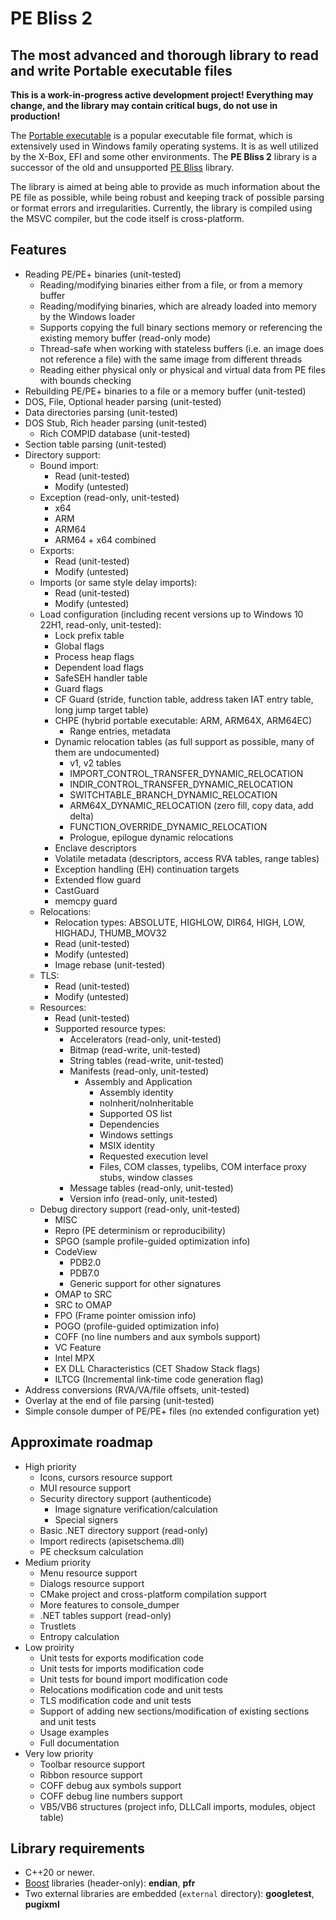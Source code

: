 # PE Bliss 2

## The most advanced and thorough library to read and write Portable executable files

**This is a work-in-progress active development project! Everything may change, and the library may contain critical bugs, do not use in production!**

The [Portable executable](https://en.wikipedia.org/wiki/Portable_Executable) is a popular executable file format, which is extensively used in Windows family operating systems. It is as well utilized by the X-Box, EFI and some other environments. The **PE Bliss 2** library is a successor of the old and unsupported [PE Bliss](https://code.google.com/archive/p/portable-executable-library/) library.

The library is aimed at being able to provide as much information about the PE file as possible, while being robust and keeping track of possible parsing or format errors and irregularities. Currently, the library is compiled using the MSVC compiler, but the code itself is cross-platform.

## Features
- Reading PE/PE+ binaries (unit-tested)
  - Reading/modifying binaries either from a file, or from a memory buffer
  - Reading/modifying binaries, which are already loaded into memory by the Windows loader
  - Supports copying the full binary sections memory or referencing the existing memory buffer (read-only mode)
  - Thread-safe when working with stateless buffers (i.e. an image does not reference a file) with the same image from different threads
  - Reading either physical only or physical and virtual data from PE files with bounds checking
- Rebuilding PE/PE+ binaries to a file or a memory buffer (unit-tested)
- DOS, File, Optional header parsing (unit-tested)
- Data directories parsing (unit-tested)
- DOS Stub, Rich header parsing (unit-tested)
  - Rich COMPID database (unit-tested)
- Section table parsing (unit-tested)
- Directory support:
  - Bound import:
    - Read (unit-tested)
    - Modify (untested)
  - Exception (read-only, unit-tested)
    - x64
    - ARM
    - ARM64
    - ARM64 + x64 combined
  - Exports:
    - Read (unit-tested)
    - Modify (untested)
  - Imports (or same style delay imports):
    - Read (unit-tested)
    - Modify (untested)
  - Load configuration (including recent versions up to Windows 10 22H1, read-only, unit-tested):
    - Lock prefix table
    - Global flags
    - Process heap flags
    - Dependent load flags
    - SafeSEH handler table
    - Guard flags
    - CF Guard (stride, function table, address taken IAT entry table, long jump target table)
    - CHPE (hybrid portable executable: ARM, ARM64X, ARM64EC)
      - Range entries, metadata
    - Dynamic relocation tables (as full support as possible, many of them are undocumented)
      - v1, v2 tables
      - IMPORT_CONTROL_TRANSFER_DYNAMIC_RELOCATION
      - INDIR_CONTROL_TRANSFER_DYNAMIC_RELOCATION
      - SWITCHTABLE_BRANCH_DYNAMIC_RELOCATION
      - ARM64X_DYNAMIC_RELOCATION (zero fill, copy data, add delta)
      - FUNCTION_OVERRIDE_DYNAMIC_RELOCATION
      - Prologue, epilogue dynamic relocations
    - Enclave descriptors
    - Volatile metadata (descriptors, access RVA tables, range tables)
    - Exception handling (EH) continuation targets
    - Extended flow guard
    - CastGuard
    - memcpy guard
  - Relocations:
    - Relocation types: ABSOLUTE, HIGHLOW, DIR64, HIGH, LOW, HIGHADJ, THUMB_MOV32
    - Read (unit-tested)
    - Modify (untested)
    - Image rebase (unit-tested)
  - TLS:
    - Read (unit-tested)
    - Modify (untested)
  - Resources:
    - Read (unit-tested)
    - Supported resource types:
      - Accelerators (read-only, unit-tested)
      - Bitmap (read-write, unit-tested)
      - String tables (read-write, unit-tested)
      - Manifests (read-only, unit-tested)
        - Assembly and Application
          - Assembly identity
          - noInherit/noInheritable
          - Supported OS list
          - Dependencies
          - Windows settings
          - MSIX identity
          - Requested execution level
          - Files, COM classes, typelibs, COM interface proxy stubs, window classes
      - Message tables (read-only, unit-tested)
      - Version info (read-only, unit-tested)
  - Debug directory support (read-only, unit-tested)
    - MISC
    - Repro (PE determinism or reproducibility)
    - SPGO (sample profile-guided optimization info)
    - CodeView
      - PDB2.0
      - PDB7.0
      - Generic support for other signatures
    - OMAP to SRC
    - SRC to OMAP
    - FPO (Frame pointer omission info)
    - POGO (profile-guided optimization info)
    - COFF (no line numbers and aux symbols support)
    - VC Feature
    - Intel MPX
    - EX DLL Characteristics (CET Shadow Stack flags)
    - ILTCG (Incremental link-time code generation flag)
- Address conversions (RVA/VA/file offsets, unit-tested)
- Overlay at the end of file parsing (unit-tested)
- Simple console dumper of PE/PE+ files (no extended configuration yet)

## Approximate roadmap
- High priority
  - Icons, cursors resource support
  - MUI resource support
  - Security directory support (authenticode)
    - Image signature verification/calculation
    - Special signers
  - Basic .NET directory support (read-only)
  - Import redirects (apisetschema.dll)
  - PE checksum calculation
- Medium priority
  - Menu resource support
  - Dialogs resource support
  - CMake project and cross-platform compilation support
  - More features to console_dumper
  - .NET tables support (read-only)
  - Trustlets
  - Entropy calculation
- Low proirity
  - Unit tests for exports modification code
  - Unit tests for imports modification code
  - Unit tests for bound import modification code
  - Relocations modification code and unit tests
  - TLS modification code and unit tests
  - Support of adding new sections/modification of existing sections and unit tests
  - Usage examples
  - Full documentation
- Very low priority
  - Toolbar resource support
  - Ribbon resource support
  - COFF debug aux symbols support
  - COFF debug line numbers support
  - VB5/VB6 structures (project info, DLLCall imports, modules, object table)

## Library requirements
- C++20 or newer.
- [Boost](https://www.boost.org/) libraries (header-only): **endian**, **pfr**
- Two external libraries are embedded (`external` directory): **googletest**, **pugixml**
